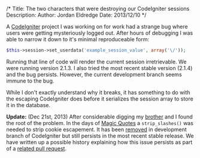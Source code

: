 /*
Title: The two characters that were destroying our CodeIgniter sessions
Description:
Author: Jordan Eldredge
Date: 2013/12/10
*/

A [CodeIgniter] project I was working on for work had a strange bug where
users were getting mysteriously logged out. After hours of debugging I was able
to narrow it down to it's minimal reproduceable form:

```php
$this->session->set_userdata('example_session_value', array('\/'));
```

Running that line of code will render the current session irretrievable. We
were running version 2.1.3. I also tried the most recent stable version (2.1.4)
and the bug persists. However, the current development branch seems immune to
the bug.

While I don't exactly understand why it breaks, it has something to do with the
escaping CodeIgniter does before it serializes the session array to store it in
the database.

**Update:** (Dec 21st, 2013) After considerable digging my [brother] and
I found the root of the problem. In the days of [Magic Quotes]
a `strip_slashes()` was needed to strip cookie escapement. It has been
[removed] in development branch of CodeIgniter but still persists in the most
recent stable release. We have written up a possible history explaining how
this issue persists as part of a [related pull request].

[CodeIgniter]: http://ellislab.com/codeigniter
[brother]: http://thatsmathematics.com
[Magic Quotes]: http://www.php.net/magic_quotes
[removed]: https://github.com/EllisLab/CodeIgniter/commit/ca20d8
[related pull request]: https://github.com/EllisLab/CodeIgniter/pull/2784
